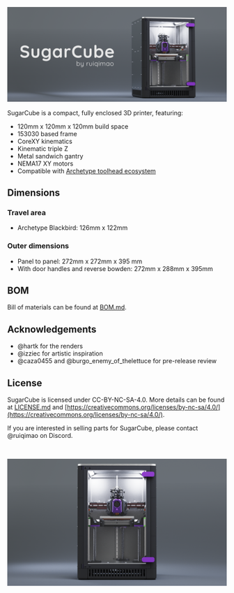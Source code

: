 ![Banner](Images/Banner.png)

SugarCube is a compact, fully enclosed 3D printer, featuring:

* 120mm x 120mm x 120mm build space
* 153030 based frame
* CoreXY kinematics
* Kinematic triple Z
* Metal sandwich gantry
* NEMA17 XY motors
* Compatible with [Archetype toolhead ecosystem](https://github.com/Armchair-Heavy-Industries/Archetype)

## Dimensions

### Travel area
* Archetype Blackbird: 126mm x 122mm

### Outer dimensions

* Panel to panel: 272mm x 272mm x 395 mm
* With door handles and reverse bowden: 272mm x 288mm x 395mm

## BOM

Bill of materials can be found at [BOM.md](BOM.md).

## Acknowledgements

* @hartk for the renders
* @izziec for artistic inspiration
* @caza0455 and @burgo_enemy_of_thelettuce for pre-release review

## License

SugarCube is licensed under CC-BY-NC-SA-4.0. More details can be found at [LICENSE.md](LICENSE.md) and [https://creativecommons.org/licenses/by-nc-sa/4.0/](https://creativecommons.org/licenses/by-nc-sa/4.0/).

If you are interested in selling parts for SugarCube, please contact @ruiqimao on Discord.

<br>

![Render](Images/Render.png)
